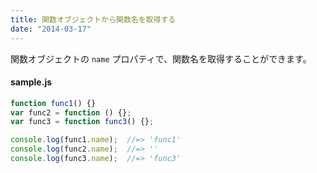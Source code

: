 ```yaml
---
title: 関数オブジェクトから関数名を取得する
date: "2014-03-17"
---
```


関数オブジェクトの `name` プロパティで、関数名を取得することができます。

#### sample.js

```javascript
function func1() {}
var func2 = function () {};
var func3 = function func3() {};

console.log(func1.name);  //=> 'func1'
console.log(func2.name);  //=> ''
console.log(func3.name);  //=> 'func3'
```

